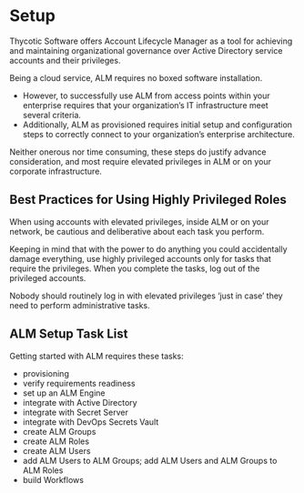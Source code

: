 ﻿[title]: # (Setup)
[tags]: # (Account Lifecycle Manager,ALM,Active Directory,)
[priority]: # (5000)

# Setup

Thycotic Software offers Account Lifecycle Manager as a tool for achieving and maintaining organizational governance over Active Directory service accounts and their privileges.

Being a cloud service, ALM requires no boxed software installation.

* However, to successfully use ALM from access points within your enterprise requires that your organization’s IT infrastructure meet several criteria.
* Additionally, ALM as provisioned requires initial setup and configuration steps to correctly connect to your organization’s enterprise architecture.

Neither onerous nor time consuming, these steps do justify advance consideration, and most require elevated privileges in ALM or on your corporate infrastructure.

## Best Practices for Using Highly Privileged Roles

When using accounts with elevated privileges, inside ALM or on your network, be cautious and deliberative about each task you perform.

Keeping in mind that with the power to do anything you could accidentally damage everything, use highly privileged accounts only for tasks that require the privileges. When you complete the tasks, log out of the privileged accounts.

Nobody should routinely log in with elevated privileges ‘just in case’ they need to perform administrative tasks.

## ALM Setup Task List

Getting started with ALM requires these tasks:

* provisioning
* verify requirements readiness
* set up an ALM Engine
* integrate with Active Directory
* integrate with Secret Server
* integrate with DevOps Secrets Vault
* create ALM Groups
* create ALM Roles
* create ALM Users
* add ALM Users to ALM Groups; add ALM Users and ALM Groups to ALM Roles
* build Workflows
